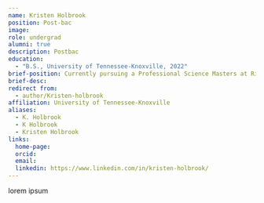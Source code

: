 ```yaml
---
name: Kristen Holbrook
position: Post-bac
image: 
role: undergrad
alumni: true
description: Postbac
education:
  - "B.S., University of Tennessee-Knoxville, 2022"
brief-position: Currently pursuing a Professional Science Masters at Rice University
brief-desc: 
redirect from:
  - author/Kristen-holbrook   
affiliation: University of Tennessee-Knoxville
aliases:
  - K. Holbrook
  - K Holbrook
  - Kristen Holbrook
links:
  home-page: 
  orcid:
  email:
  linkedin: https://www.linkedin.com/in/kristen-holbrook/
---
```


lorem ipsum
